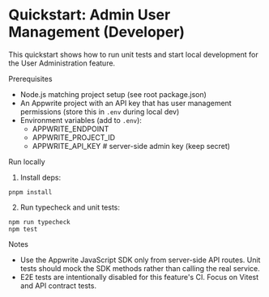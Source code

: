 # Quickstart: Admin User Management (Developer)

This quickstart shows how to run unit tests and start local development for the User Administration feature.

Prerequisites

- Node.js matching project setup (see root package.json)
- An Appwrite project with an API key that has user management permissions (store this in `.env` during local dev)
- Environment variables (add to `.env`):
  - APPWRITE_ENDPOINT
  - APPWRITE_PROJECT_ID
  - APPWRITE_API_KEY # server-side admin key (keep secret)

Run locally

1. Install deps:

```pwsh
pnpm install
```

2. Run typecheck and unit tests:

```pwsh
npm run typecheck
npm test
```

Notes

- Use the Appwrite JavaScript SDK only from server-side API routes. Unit tests should mock the SDK methods rather than calling the real service.
- E2E tests are intentionally disabled for this feature's CI. Focus on Vitest and API contract tests.
